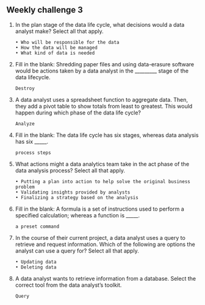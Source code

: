 ## Weekly challenge 3

1. In the plan stage of the data life cycle, what decisions would a data analyst make? Select all that apply.
    ```
   • Who will be responsible for the data
   • How the data will be managed
   • What kind of data is needed
   ```
2. Fill in the blank: Shredding paper files and using data-erasure software would be actions taken by a data analyst in the _________ stage of the data lifecycle.
    ```
    Destroy
    ```
3. A data analyst uses a spreadsheet function to aggregate data. Then, they add a pivot table to show totals from least to greatest. This would happen during which phase of the data life cycle?
    ```
    Analyze
    ```
4. Fill in the blank: The data life cycle has six stages, whereas data analysis has six _____.
    ```
    process steps
    ```
5. What actions might a data analytics team take in the act phase of the data analysis process? Select all that apply.
    ```
    • Putting a plan into action to help solve the original business problem
    • Validating insights provided by analysts
    • Finalizing a strategy based on the analysis
    ```
6. Fill in the blank: A formula is a set of instructions used to perform a specified calculation; whereas a function is _____.
    ```
    a preset command
    ```
7. In the course of their current project, a data analyst uses a query to retrieve and request information. Which of the following are options the analyst can use a query for? Select all that apply.
    ```
    • Updating data
    • Deleting data
    ```
8. A data analyst wants to retrieve information from a database. Select the correct tool from the data analyst’s toolkit.
    ```
    Query
    ```
